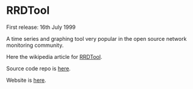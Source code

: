 # RRDTool

First release: 16th July 1999

A time series and graphing tool very popular in the open source network monitoring community.

Here the wikipedia article for [RRDTool](https://en.wikipedia.org/wiki/RRDtool).

Source code repo is [here](https://github.com/oetiker/rrdtool-1.x).

Website is [here](https://oss.oetiker.ch/rrdtool/).
